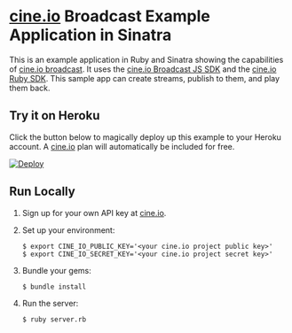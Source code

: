 # [cine.io][cineio] Broadcast Example Application in Sinatra

This is an example application in Ruby and Sinatra showing the capabilities of [cine.io broadcast][cineio-broadcast]. It uses the [cine.io Broadcast JS SDK][cineio-broadcast-js-sdk] and the [cine.io Ruby SDK][cineio-ruby]. This sample app can create streams, publish to them, and play them back.

## Try it on Heroku

Click the button below to magically deploy up this example to your Heroku account. A [cine.io][cineio] plan will automatically be included for free.

[![Deploy](https://www.herokucdn.com/deploy/button.png)](https://heroku.com/deploy?template=https://github.com/cine-io/cineio-sinatra-example-app)

## Run Locally

1. Sign up for your own API key at [cine.io][cineio].
2. Set up your environment:

      ```term
      $ export CINE_IO_PUBLIC_KEY='<your cine.io project public key>'
      $ export CINE_IO_SECRET_KEY='<your cine.io project secret key>'
      ```

3. Bundle your gems:

      ```term
      $ bundle install
      ```

4. Run the server:

      ```term
      $ ruby server.rb
      ```

<!-- external links -->
[cineio]:https://www.cine.io/
[cineio-broadcast]:https://www.cine.io/products/broadcast
[cineio-ruby]:https://github.com/cine-io/cineio-ruby
[cineio-broadcast-js-sdk]:https://github.com/cine-io/broadcast-js-sdk
